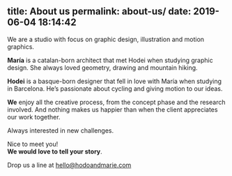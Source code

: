 title: About us
permalink: about-us/
date: 2019-06-04 18:14:42
---
We are a studio with focus on graphic design, illustration and motion graphics.

**María** is a catalan-born architect that met Hodei when studying graphic design. She always loved geometry, drawing and mountain hiking.

**Hodei** is a basque-born designer that fell in love with María when studying in Barcelona. He’s passionate about cycling and giving motion to our ideas.

**We** enjoy all the creative process, from the concept phase and the research involved. And nothing makes us happier than when the client appreciates our work together.

Always interested in new challenges.

Nice to meet you!<br>**We would love to tell your story**.

Drop us a line at hello@hodoandmarie.com
